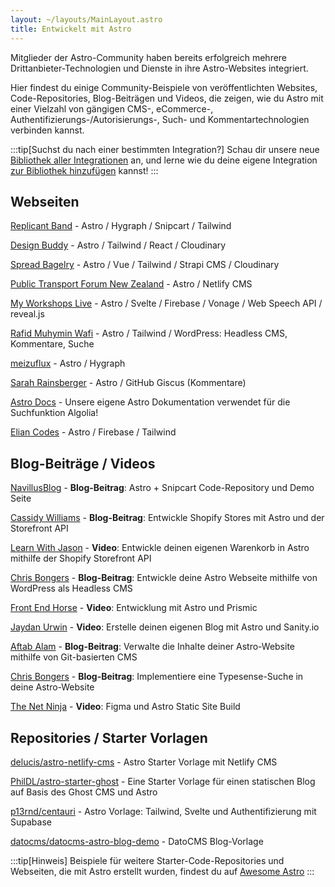 ```yaml
---
layout: ~/layouts/MainLayout.astro
title: Entwickelt mit Astro
---
```


Mitglieder der Astro-Community haben bereits erfolgreich mehrere Drittanbieter-Technologien und Dienste in ihre Astro-Websites integriert.

Hier findest du einige Community-Beispiele von veröffentlichten Websites, Code-Repositories, Blog-Beiträgen und Videos, die zeigen, wie du Astro mit einer Vielzahl von gängigen CMS-, eCommerce-, Authentifizierungs-/Autorisierungs-, Such- und Kommentartechnologien verbinden kannst.

:::tip[Suchst du nach einer bestimmten Integration?]
Schau dir unsere neue [Bibliothek aller Integrationen](https://astro.build/integrations/) an, und lerne wie du deine eigene Integration [zur Bibliothek hinzufügen](/de/guides/publish-to-npm/#integrations-library) kannst!
:::


## Webseiten

[Replicant Band](https://replicant.band/) - Astro / Hygraph / Snipcart / Tailwind

[Design Buddy](https://design-buddy.netlify.app/) - Astro / Tailwind / React / Cloudinary

[Spread Bagelry](https://spreadbagelry.com/) - Astro / Vue / Tailwind / Strapi CMS / Cloudinary

[Public Transport Forum New Zealand](https://publictransportforum.nz/articles) - Astro / Netlify CMS

[My Workshops Live](https://myworkshops.live/) - Astro / Svelte / Firebase / Vonage / Web Speech API / reveal.js

[Rafid Muhymin Wafi](https://softhardsystem.com/) -  Astro / Tailwind / WordPress: Headless CMS, Kommentare, Suche

[meizuflux](https://meizuflux.com/) - Astro / Hygraph

[Sarah Rainsberger](https://www.rainsberger.ca/) - Astro / GitHub Giscus (Kommentare)

[Astro Docs](https://github.com/withastro/docs) - Unsere eigene Astro Dokumentation verwendet für die Suchfunktion Algolia!

[Elian Codes](https://www.elian.codes/) - Astro / Firebase / Tailwind


## Blog-Beiträge / Videos

[NavillusBlog](https://navillus.dev/blog/astro-plus-snipcart) - **Blog-Beitrag**: Astro + Snipcart Code-Repository und Demo Seite

[Cassidy Williams](https://www.netlify.com/blog/2021/07/23/build-a-modern-shopping-site-with-astro-and-serverless-functions/) - **Blog-Beitrag**: Entwickle Shopify Stores mit Astro und der Storefront API

[Learn With Jason](https://youtube.com/watch?v=FJOJmKFngLI) - **Video**: Entwickle deinen eigenen Warenkorb in Astro mithilfe der Shopify Storefront API

[Chris Bongers](https://blog.openreplay.com/building-an-astro-website-with-wordpress-as-a-headless-cms) - **Blog-Beitrag**: Entwickle deine Astro Webseite mithilfe von WordPress als Headless CMS

[Front End Horse](https://www.youtube.com/watch?v=qFUfuDSLdxM) - **Video**: Entwicklung mit Astro und Prismic

[Jaydan Urwin](https://www.youtube.com/watch?v=-jAWLTfsSQw) - **Video**: Erstelle deinen eigenen Blog mit Astro und Sanity.io

[Aftab Alam](https://aalam.vercel.app/blog/astro-and-git-cms-netlify) - **Blog-Beitrag**: Verwalte die Inhalte deiner Astro-Website mithilfe von Git-basierten CMS

[Chris Bongers](https://aviyel.com/post/1006/adding-typesense-search-to-an-astro-static-generated-website) - **Blog-Beitrag**: Implementiere eine Typesense-Suche in deine Astro-Website

[The Net Ninja](https://www.youtube.com/playlist?list=PL4cUxeGkcC9hZm9NYpd4G-jhoeEk0ls--) - **Video**: Figma und Astro Static Site Build


## Repositories / Starter Vorlagen

[delucis/astro-netlify-cms](https://github.com/delucis/astro-netlify-cms) - Astro Starter Vorlage mit Netlify CMS

[PhilDL/astro-starter-ghost](https://github.com/PhilDL/astro-starter-ghost) - Eine Starter Vorlage für einen statischen Blog auf Basis des Ghost CMS und Astro

[p13rnd/centauri](https://github.com/p13rnd/centauri) - Astro Vorlage: Tailwind, Svelte und Authentifizierung mit Supabase

[datocms/datocms-astro-blog-demo](https://github.com/datocms/datocms-astro-blog-demo) - DatoCMS Blog-Vorlage


:::tip[Hinweis]
Beispiele für weitere Starter-Code-Repositories und Webseiten, die mit Astro erstellt wurden, findest du auf [Awesome Astro](https://github.com/one-aalam/awesome-astro#%E2%84%B9%EF%B8%8F-repositoriesstarter-kitscomponents)
:::
